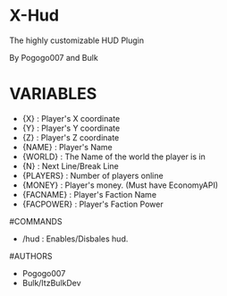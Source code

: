 # X-Hud
The highly customizable HUD Plugin

By Pogogo007 and Bulk

# VARIABLES
* {X} : Player's X coordinate
* {Y} : Player's Y coordinate
* {Z} : Player's Z coordinate
* {NAME} : Player's Name
* {WORLD} : The Name of the world the player is in
* {N} : Next Line/Break Line
* {PLAYERS} : Number of players online
* {MONEY} : Player's money. (Must have EconomyAPI)
* {FACNAME} : Player's Faction Name
* {FACPOWER} : Player's Faction Power

#COMMANDS
* /hud : Enables/Disbales hud.

#AUTHORS
* Pogogo007
* Bulk/ItzBulkDev
